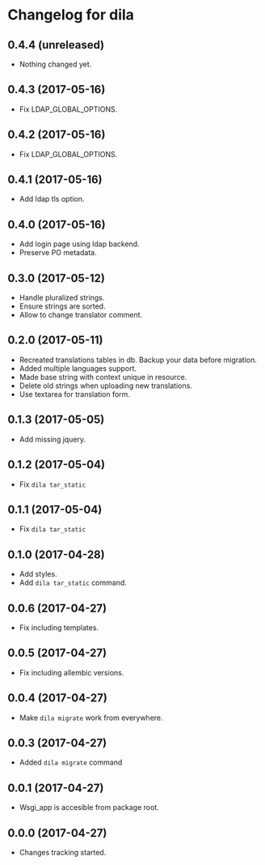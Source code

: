Changelog for dila
=================

0.4.4 (unreleased)
------------------

- Nothing changed yet.


0.4.3 (2017-05-16)
------------------

- Fix LDAP\_GLOBAL\_OPTIONS.


0.4.2 (2017-05-16)
------------------

- Fix LDAP\_GLOBAL\_OPTIONS.


0.4.1 (2017-05-16)
------------------

- Add ldap tls option.


0.4.0 (2017-05-16)
------------------

- Add login page using ldap backend.
- Preserve PO metadata.


0.3.0 (2017-05-12)
------------------

- Handle pluralized strings.
- Ensure strings are sorted.
- Allow to change translator comment.


0.2.0 (2017-05-11)
------------------

- Recreated translations tables in db. Backup your data before migration.
- Added multiple languages support.
- Made base string with context unique in resource.
- Delete old strings when uploading new translations.
- Use textarea for translation form.

0.1.3 (2017-05-05)
------------------

- Add missing jquery.


0.1.2 (2017-05-04)
------------------

- Fix `dila tar_static`


0.1.1 (2017-05-04)
------------------

- Fix `dila tar_static`


0.1.0 (2017-04-28)
------------------

- Add styles.
- Add `dila tar_static` command.


0.0.6 (2017-04-27)
------------------

- Fix including templates.


0.0.5 (2017-04-27)
------------------

- Fix including allembic versions.


0.0.4 (2017-04-27)
------------------

- Make `dila migrate` work from everywhere.


0.0.3 (2017-04-27)
------------------

- Added `dila migrate` command


0.0.1 (2017-04-27)
------------------

- Wsgi\_app is accesible from package root.


0.0.0 (2017-04-27)
------------------

- Changes tracking started.
